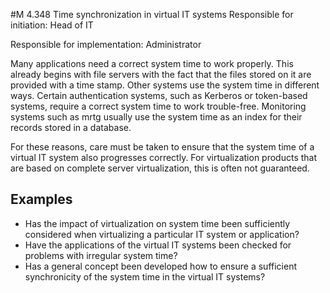 #M 4.348 Time synchronization in virtual IT systems
Responsible for initiation: Head of IT

Responsible for implementation: Administrator

Many applications need a correct system time to work properly. This already begins with file servers with the fact that the files stored on it are provided with a time stamp. Other systems use the system time in different ways. Certain authentication systems, such as Kerberos or token-based systems, require a correct system time to work trouble-free. Monitoring systems such as mrtg usually use the system time as an index for their records stored in a database.

For these reasons, care must be taken to ensure that the system time of a virtual IT system also progresses correctly. For virtualization products that are based on complete server virtualization, this is often not guaranteed.



## Examples 
* Has the impact of virtualization on system time been sufficiently considered when virtualizing a particular IT system or application?
* Have the applications of the virtual IT systems been checked for problems with irregular system time?
* Has a general concept been developed how to ensure a sufficient synchronicity of the system time in the virtual IT systems?




